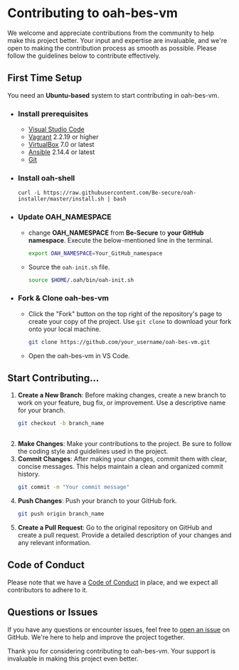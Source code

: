 # Contributing to oah-bes-vm

We welcome and appreciate contributions from the community to help make this project better. Your input and expertise are invaluable, and we're open to making the contribution process as smooth as possible. Please follow the guidelines below to contribute effectively.

## First Time Setup
You need an **Ubuntu-based** system to start contributing in oah-bes-vm.
- ### Install prerequisites
   * [Visual Studio Code](https://code.visualstudio.com/)
   * [Vagrant](https://developer.hashicorp.com/vagrant/downloads/) 2.2.19 or higher
   * [VirtualBox](https://www.virtualbox.org/wiki/Downloads) 7.0 or latest
   * [Ansible](https://docs.ansible.com/ansible/latest/installation_guide/intro_installation.html) 2.14.4 or latest
   * [Git](https://git-scm.com/downloads)
- ### Install oah-shell
      curl -L https://raw.githubusercontent.com/Be-secure/oah-installer/master/install.sh | bash
- ### Update OAH_NAMESPACE  
  - change **OAH_NAMESPACE** from **Be-Secure** to **your GitHub namespace**.
    Execute the below-mentioned line in the terminal.
      ```bash
      export OAH_NAMESPACE=Your_GitHub_namespace
  - Source the `oah-init.sh` file.
    ```bash
    source $HOME/.oah/bin/oah-init.sh
- ### Fork & Clone oah-bes-vm    
  - Click the "Fork" button on the top right of the repository's page to create your copy of the project. Use `git clone` to download your fork onto your local machine.
    ```bash
    git clone https://github.com/your_username/oah-bes-vm.git
  - Open the oah-bes-vm in VS Code.
## Start Contributing...
1. **Create a New Branch**: Before making changes, create a new branch to work on your feature, bug fix, or improvement. Use a descriptive name for your branch.
   ```bash
   git checkout -b branch_name
 
3. **Make Changes**: Make your contributions to the project. Be sure to follow the coding style and guidelines used in the project.
4. **Commit Changes**: After making your changes, commit them with clear, concise messages. This helps maintain a clean and organized commit history.
   ```bash
   git commit -m "Your commit message"

6. **Push Changes**: Push your branch to your GitHub fork.
   ```bash
   git push origin branch_name

8. **Create a Pull Request**: Go to the original repository on GitHub and create a pull request. Provide a detailed description of your changes and any relevant information.
   
## Code of Conduct

Please note that we have a [Code of Conduct](https://github.com/Be-Secure/oah-bes-vm/blob/main/CODE_OF_CONDUCT.md#code-of-conduct) in place, and we expect all contributors to adhere to it.

## Questions or Issues

If you have any questions or encounter issues, feel free to [open an issue](https://github.com/Be-Secure/oah-bes-vm/issues) on GitHub. We're here to help and improve the project together.

Thank you for considering contributing to oah-bes-vm. Your support is invaluable in making this project even better.
